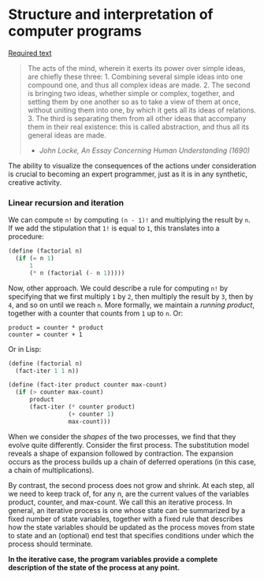 # Structure and interpretation of computer programs

[Required text](https://mitpress.mit.edu/sites/default/files/sicp/full-text/book/book.html)

> The acts of the mind, wherein it exerts its power over simple ideas, are chiefly these three: 1. Combining several simple ideas into one compound one, and thus all complex ideas are made. 2. The second is bringing two ideas, whether simple or complex, together, and setting them by one another so as to take a view of them at once, without uniting them into one, by which it gets all its ideas of relations. 3. The third is separating them from all other ideas that accompany them in their real existence: this is called abstraction, and thus all its general ideas are made.
> - _John Locke, An Essay Concerning Human Understanding (1690)_

The ability to visualize the consequences of the actions under consideration is crucial to becoming an expert programmer, just as it is in any synthetic, creative activity.

### Linear recursion and iteration

We can compute `n!` by computing `(n - 1)!` and multiplying the result by `n`. If we add the stipulation that `1!` is equal to `1`, this translates into a procedure:

```lisp
(define (factorial n)
  (if (= n 1)
      1
      (* n (factorial (- n 1)))))
```

Now, other approach. We could describe a rule for computing `n!` by specifying that we first multiply `1` by `2`, then multiply the result by `3`, then by `4`, and so on until we reach `n`. More formally, we maintain a *running product*, together with a counter that counts from `1` up to `n`. Or:

```
product = counter * product
counter = counter + 1
```

Or in Lisp:

```lisp
(define (factorial n)
  (fact-iter 1 1 n))

(define (fact-iter product counter max-count)
  (if (> counter max-count)
      product
      (fact-iter (* counter product)
                 (+ counter 1)
                 max-count)))
```

When we consider the _shapes_ of the two processes, we find that they evolve quite differently. Consider the first process. The substitution model reveals a shape of expansion followed by contraction. The expansion occurs as the process builds up a chain of deferred operations (in this case, a chain of multiplications).

By contrast, the second process does not grow and shrink. At each step, all we need to keep track of, for any n, are the current values of the variables product, counter, and max-count. We call this an iterative process. In general, an iterative process is one whose state can be summarized by a fixed number of state variables, together with a fixed rule that describes how the state variables should be updated as the process moves from state to state and an (optional) end test that specifies conditions under which the process should terminate.

**In the iterative case, the program variables provide a complete description of the state of the process at any point.**
